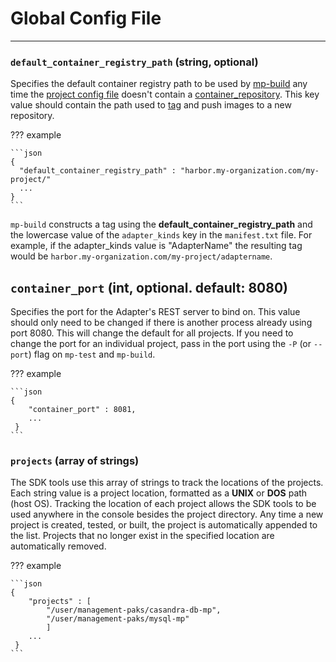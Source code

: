 # Global Config File
* * *

### `default_container_registry_path` (string, optional)

Specifies the default container registry path
to be used by [mp-build](mp-build.md) any time
the [project config file](project_config.md#containerrepository-string) doesn't contain a [container_repository](./project_config.md#containerrepository-string).
This key value should contain the path
used to [tag](https://docs.docker.com/engine/reference/commandline/tag/) and push images to a new repository.

??? example

    ```json
    {
      "default_container_registry_path" : "harbor.my-organization.com/my-project/"
      ...
    }
    ```

`mp-build` constructs a tag using the **default_container_registry_path** and the lowercase value of the `adapter_kinds`
key in the `manifest.txt` file.
For example, if the adapter_kinds value is "AdapterName"
the resulting tag would be `harbor.my-organization.com/my-project/adaptername`.

## `container_port` (int, optional. default: 8080)

Specifies the port for the Adapter's REST server to bind on.
This value should only need to be changed if there is another process already using
port 8080. This will change the default for all projects. If you need to change the
port for an individual project, pass in the port using the `-P` (or `--port`) flag on
`mp-test` and `mp-build`.

??? example

    ```json
    {
        "container_port" : 8081,
        ...
     }
    ```

### `projects` (array of strings)

The SDK tools use this array of strings to track the locations of the projects.
Each string value is a project location, formatted as a **UNIX** or **DOS** path (host OS).
Tracking the location of each project allows
the SDK tools to be used anywhere in the console besides the project directory.
Any time a new project is created, tested, or built, the project is automatically appended to the list.
Projects that no longer exist in the specified location are automatically removed.

??? example

    ```json
    {
        "projects" : [
            "/user/management-paks/casandra-db-mp",
            "/user/management-paks/mysql-mp"
            ]
        ...
     }
    ```

